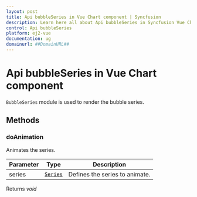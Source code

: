 ```yaml
---
layout: post
title: Api bubbleSeries in Vue Chart component | Syncfusion
description: Learn here all about Api bubbleSeries in Syncfusion Vue Chart component of Syncfusion Essential JS 2 and more.
control: Api bubbleSeries 
platform: ej2-vue
documentation: ug
domainurl: ##DomainURL##
---
```


# Api bubbleSeries in Vue Chart component

`BubbleSeries` module is used to render the bubble series.

## Methods

### doAnimation

Animates the series.

| Parameter | Type | Description |
|------|------|-------------|
| series |  [`Series`](https://ej2.syncfusion.com/vue/documentation/api-series.html) | Defines the series to animate. |

Returns *void*
